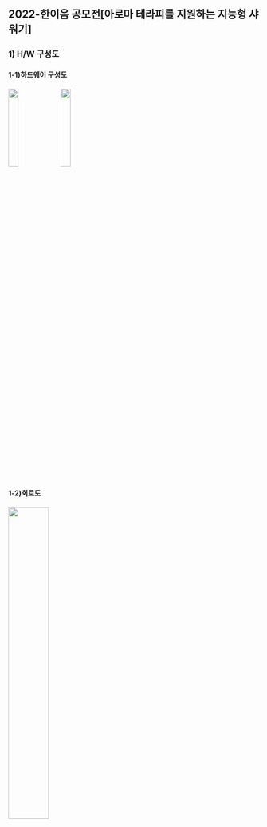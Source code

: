 ## 2022-한이음 공모전[아로마 테라피를 지원하는 지능형 샤워기]
### 1) H/W 구성도
#### 1-1)하드웨어 구성도
<img width="20%" src="https://user-images.githubusercontent.com/103934004/204711472-b9cdb6a4-bfe0-4563-9eef-c998c4dc79bc.png"/>
<img width="20%" src="https://user-images.githubusercontent.com/103934004/204712266-0d846c40-f512-4c97-80a2-4c8a56474864.png"/>

#### 1-2)회로도
<img width="40%" src="https://user-images.githubusercontent.com/103934004/204712453-251404bb-0890-4053-b823-5498ffd28ceb.png"/>
